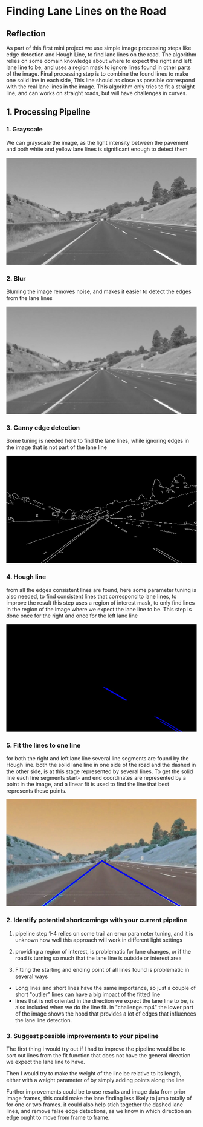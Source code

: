 # **Finding Lane Lines on the Road** 
[//]: # (Image References)

[image1]: ./images/grayscale.jpg "Grayscale"
[image2]: ./images/blur.jpg "Blur"
[image3]: ./images/edges.jpg "Edges"
[image4]: ./images/hough_line.jpg "Houge line"
[image5]: ./images/lane_lines.jpg "Lane Line"


## Reflection
As part of this first mini project we use simple image processing steps like edge detection and Hough Line, to find lane lines on the road. The algorithm relies on some domain knowledge about where to expect the right and left lane line to be, and uses a region mask to ignore lines found in other parts of the image.
Final processing step is to combine the found lines to make one solid line in each side, This line should as close as possible correspond with the real lane lines in the image.
This algorithm only tries to fit a straight line, and can works on straight roads, but will have challenges in curves.

## 1. Processing Pipeline

### 1. Grayscale
We can grayscale the image, as the light intensity between the pavement and both white and yellow lane lines is significant enough to detect them

![alt text][image1]

### 2. Blur
Blurring the image removes noise, and makes it easier to detect the edges from the lane lines

![alt text][image2]

### 3. Canny edge detection
Some tuning is needed here to find the lane lines, while ignoring edges in the image that is not part of the lane line

![alt text][image3]

### 4. Hough line
from all the edges consistent lines are found, here some parameter tuning is also needed, to find consistent lines that correspond to lane lines, to improve the result this step uses a region of interest mask, to only find lines in the region of the image where we expect the lane line to be.
This step is done once for the right and once for the left lane line

![alt text][image4]

### 5. Fit the lines to one line
for both the right and left lane line several line segments are found by the Hough line. both the solid lane line in one side of the road and the dashed in the other side, is at this stage represented by several lines.
To get the solid line each line segments start- and end coordinates are represented by a point in the image, and a linear fit is used to find the line that best represents these points.

![alt text][image5]

### 2. Identify potential shortcomings with your current pipeline

1. pipeline step 1-4 relies on some trail an error parameter tuning, and it is unknown how well this approach will work in different light settings

2. providing a region of interest, is problematic for lane changes, or if the road is turning so much that the lane line is outside or interest area

3. Fitting the starting and ending point of all lines found is problematic in several ways
- Long lines and short lines have the same importance, so just a couple of short "outlier" lines can have a big impact of the fitted line
- lines that is not oriented in the direction we expect the lane line to be, is also included when we do the line fit. in "challenge.mp4" the lower part of the image shows the hood that provides a lot of edges that influences the lane line detection. 


### 3. Suggest possible improvements to your pipeline

The first thing i would try out if I had to improve the pipeline would be to sort out lines from the fit function that does not have the general direction we expect the lane line to have.

Then I would try to make the weight of the line be relative to its length, either with a weight parameter of by simply adding points along the line

Further improvements could be to use results and image data from prior image frames, this could make the lane finding less likely to jump totally of for one or two frames. it could also help stich together the dashed lane lines, and remove false edge detections, as we know in which direction an edge ought to move from frame to frame.
